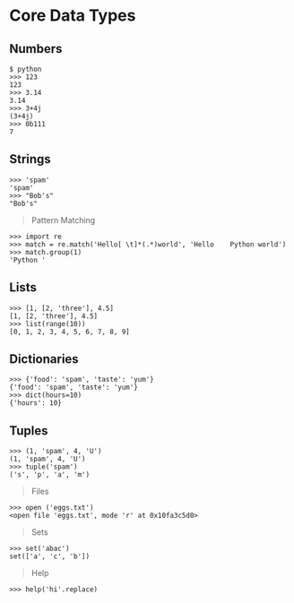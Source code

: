 # Core Data Types

## Numbers

```
$ python
>>> 123
123
>>> 3.14
3.14
>>> 3+4j
(3+4j)
>>> 0b111
7
```

## Strings

```
>>> 'spam'
'spam'
>>> "Bob's"
"Bob's"
```

> Pattern Matching

```
>>> import re
>>> match = re.match('Hello[ \t]*(.*)world', 'Hello    Python world')
>>> match.group(1)
'Python '
```

## Lists

```
>>> [1, [2, 'three'], 4.5]
[1, [2, 'three'], 4.5]
>>> list(range(10))
[0, 1, 2, 3, 4, 5, 6, 7, 8, 9]
```

## Dictionaries

```
>>> {'food': 'spam', 'taste': 'yum'}
{'food': 'spam', 'taste': 'yum'}
>>> dict(hours=10)
{'hours': 10}
```

## Tuples

```
>>> (1, 'spam', 4, 'U')
(1, 'spam', 4, 'U')
>>> tuple('spam')
('s', 'p', 'a', 'm')
```

> Files

```
>>> open ('eggs.txt')
<open file 'eggs.txt', mode 'r' at 0x10fa3c5d0>
```

> Sets

```
>>> set('abac')
set(['a', 'c', 'b'])
```

> Help

```
>>> help('hi'.replace)
```
